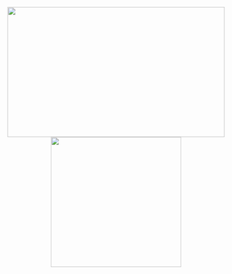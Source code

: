 <p align="center">
<img src="https://github-readme-stats.vercel.app/api?username=JingyuanZhou&count_private=true&show_icons=true&count_private=true&sanitize=true" width="500px" height="300px" alt="" />
  <img src="https://github-readme-stats.vercel.app/api/top-langs/?username=JingyuanZhou&hide=jupyter%20notebook&layout=compact" height="300px" alt="" />
</p>
